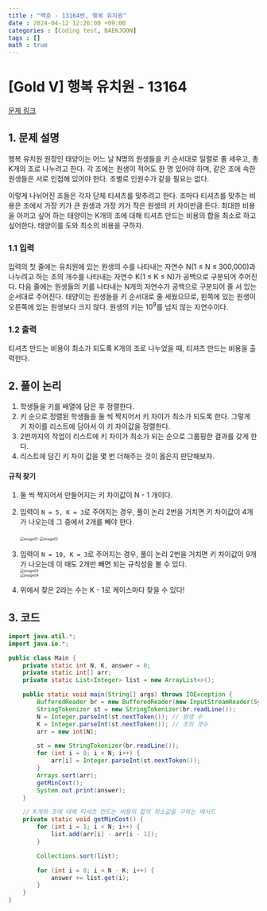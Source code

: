 ```yaml
---
title : "백준 - 13164번, 행복 유치원"
date : 2024-04-12 12:26:00 +09:00
categories : [Coding test, BAEKJOON]
tags : []
math : true
---
```


# [Gold V] 행복 유치원 - 13164 

[문제 링크](https://www.acmicpc.net/problem/13164) 

## 1. 문제 설명

<p>행복 유치원 원장인 태양이는 어느 날 N명의 원생들을 키 순서대로 일렬로 줄 세우고, 총 K개의 조로 나누려고 한다. 각 조에는 원생이 적어도 한 명 있어야 하며, 같은 조에 속한 원생들은 서로 인접해 있어야 한다. 조별로 인원수가 같을 필요는 없다.</p>

<p>이렇게 나뉘어진 조들은 각자 단체 티셔츠를 맞추려고 한다. 조마다 티셔츠를 맞추는 비용은 조에서 가장 키가 큰 원생과 가장 키가 작은 원생의 키 차이만큼 든다. 최대한 비용을 아끼고 싶어 하는 태양이는 K개의 조에 대해 티셔츠 만드는 비용의 합을 최소로 하고 싶어한다. 태양이를 도와 최소의 비용을 구하자.</p>

### 1.1 입력 

 <p>입력의 첫 줄에는 유치원에 있는 원생의 수를 나타내는 자연수 N(1 ≤ N ≤ 300,000)과 나누려고 하는 조의 개수를 나타내는 자연수 K(1 ≤ K ≤ N)가 공백으로 구분되어 주어진다. 다음 줄에는 원생들의 키를 나타내는 N개의 자연수가 공백으로 구분되어 줄 서 있는 순서대로 주어진다. 태양이는 원생들을 키 순서대로 줄 세웠으므로, 왼쪽에 있는 원생이 오른쪽에 있는 원생보다 크지 않다. 원생의 키는 10<sup>9</sup>를 넘지 않는 자연수이다.</p>

### 1.2 출력 

 <p>티셔츠 만드는 비용이 최소가 되도록 K개의 조로 나누었을 때, 티셔츠 만드는 비용을 출력한다.</p>

## 2. 풀이 논리

1. 학생들을 키를 배열에 담은 후 정렬한다.
2. 키 순으로 정렬된 학생들을 둘 씩 짝지어서 키 차이가 최소가 되도록 한다. 그렇게 키 차이를 리스트에 담아서 이 키 차이값을 정렬한다.
3. 2번까지의 작업이 리스트에 키 차이가 최소가 되는 순으로 그룹핑한 결과를 갖게 한다.
4. 리스트에 담긴 키 차이 값을 몇 번 더해주는 것이 옳은지 판단해보자.

#### 규칙 찾기

1. 둘 씩 짝지어서 만들어지는 키 차이값이 N - 1 개이다.  

2. 입력이 `N = 5, K = 3`로 주어지는 경우, 풀이 논리 2번을 거치면 키 차이값이 4개가 나오는데 그 중에서 2개를 빼야 한다.

   <img src="https://github.com/jewoodev/blog_img/blob/main/2024-04-12-%EB%B0%B1%EC%A4%80_13164/image-20240412123228653.png?raw=true" alt="image01" style="zoom:50%;" />

   <img src="https://github.com/jewoodev/blog_img/blob/main/2024-04-12-%EB%B0%B1%EC%A4%80_13164/image-20240412123240801.png?raw=true" alt="image02" style="zoom:50%;" />

3. 입력이 `N = 10, K = 3`로 주어지는 경우, 풀이 논리 2번을 거치면 키 차이값이 9개가 나오는데 이 때도 2개만 빼면 되는 규칙성을 볼 수 있다.  
   <img src="https://github.com/jewoodev/blog_img/blob/main/2024-04-12-%EB%B0%B1%EC%A4%80_13164/image-20240412123257207.png?raw=true" alt="image03" style="zoom:50%;" />  
   <img src="https://github.com/jewoodev/blog_img/blob/main/2024-04-12-%EB%B0%B1%EC%A4%80_13164/image-20240412123315169.png?raw=true" alt="image04" style="zoom:50%;" />

   

4. 위에서 찾은 2라는 수는 K - 1로 케이스마다 찾을 수 있다!

## 3. 코드

```java
import java.util.*;
import java.io.*;

public class Main {
    private static int N, K, answer = 0;
    private static int[] arr;
    private static List<Integer> list = new ArrayList<>();

    public static void main(String[] args) throws IOException {
        BufferedReader br = new BufferedReader(new InputStreamReader(System.in));
        StringTokenizer st = new StringTokenizer(br.readLine());
        N = Integer.parseInt(st.nextToken()); // 원생 수
        K = Integer.parseInt(st.nextToken()); // 조의 갯수
        arr = new int[N];

        st = new StringTokenizer(br.readLine());
        for (int i = 0; i < N; i++) {
            arr[i] = Integer.parseInt(st.nextToken());
        }
        Arrays.sort(arr);
        getMinCost();
        System.out.print(answer);
    }

    // K개의 조에 대해 티셔츠 만드는 비용의 합의 최소값을 구하는 메서드
    private static void getMinCost() {
        for (int i = 1; i < N; i++) {
            list.add(arr[i] - arr[i - 1]);
        }

        Collections.sort(list);

        for (int i = 0; i < N - K; i++) {
            answer += list.get(i);
        }
    }
}
```

